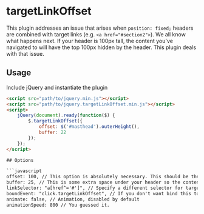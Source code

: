 # targetLinkOffset

This plugin addresses an issue that arises when `position: fixed;` headers are combined with target links (e.g. `<a href="#section2">`). We all know what happens next. If your header is 100px tall, the content you've navigated to will have the top 100px hidden by the header. This plugin deals with that issue.

## Usage

Include jQuery and instantiate the plugin

```html
<script src="path/to/jquery.min.js"></script>
<script src="path/to/jquery.targetLinkOffset.min.js"></script>
<script>
    jQuery(document).ready(function($) {
        $.targetLinkOffset({
            offset: $('#masthead').outerHeight(),
            buffer: 22
        });
    });
</script>

## Options

```javascript
offset: 100, // This option is absolutely necessary. This should be the calculated height of your header
buffer: 25, // This is some extra space under your header so the content isn't flush with the header's bottom
linkSelector: "a[href^='#']", // Specify a different selector for target links
boundEvent: "click.targetLinkOffset", // If you don't want bind this to click events
animate: false, // Animation, disabled by default
animationSpeed: 800 // You guessed it.